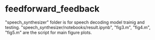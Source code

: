 # feedforward_feedback

"speech_synthesizer" folder is for speech decoding model trainig and testing. 
"speech_synthesizer/notebooks/result.ipynb", "fig3.m", "fig4.m", "fig5.m" are the script for main figure plots.
